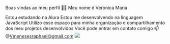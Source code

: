 Boas vindas ao meu perfil 💙💙
Meu nome é Veronica Maria 

Estou estudando na Alura
Estou me desenvolvendo na linguagem JavaScript
Utilizo esse espaço para minha organização e compartilhamento dos meu projetos desenvolvidos
Você pode entrar em contato comigo 📫
@Vmenesesraphael@gmail.com
![](https://www.google.com/url?sa=i&url=https%3A%2F%2Fbr.pinterest.com%2Fpin%2F591519732295376407%2F&psig=AOvVaw0c8D_wZ9RtetQZOqZ9YHgB&ust=1718969177356000&source=images&cd=vfe&opi=89978449&ved=0CA4QjRxqFwoTCLDshauJ6oYDFQAAAAAdAAAAABAc) 
